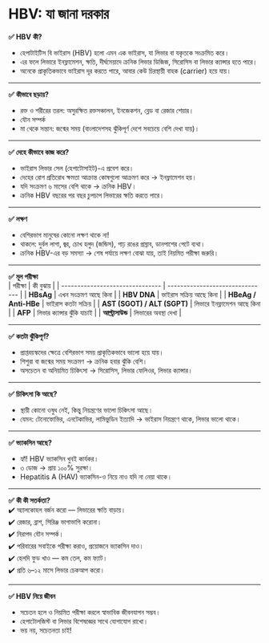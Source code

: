 # **HBV: যা জানা দরকার**

**✅ HBV কী?**
- হেপাটাইটিস বি ভাইরাস (HBV) হলো এমন এক ভাইরাস, যা লিভার বা যকৃতকে সংক্রমিত করে।
- এর ফলে লিভারে ইনফ্লামেশন, ক্ষতি, দীর্ঘমেয়াদে ক্রনিক লিভার ডিজিজ, সিরোসিস বা লিভার ক্যান্সার হতে পারে।
- অনেকে প্রাকৃতিকভাবে ভাইরাস দূর করতে পারে, আবার কেউ চিরস্থায়ী বাহক (carrier) হয়ে যায়।
***
**✅ কীভাবে ছড়ায়?**
- রক্ত ও শরীরের তরল: অসুরক্ষিত রক্তসঞ্চালন, ইনজেকশন, ব্লেড বা রেজার শেয়ার।
- যৌন সম্পর্ক
- মা থেকে সন্তান: জন্মের সময় (বাংলাদেশসহ ঝুঁকিপূর্ণ দেশে সবচেয়ে বেশি দেখা যায়)।
***
**✅ দেহে কীভাবে কাজ করে?**
- ভাইরাস লিভার সেল (হেপাটোসাইট)-এ প্রবেশ করে।
- দেহের রোগ প্রতিরোধ ক্ষমতা আক্রান্ত কোষগুলো আক্রমণ করে → ইনফ্লামেশন হয়।
- যদি সংক্রমণ ৬ মাসের বেশি থাকে → ক্রনিক HBV।
- ক্রনিক HBV বছরের পর বছর চুপচাপ লিভারের ক্ষতি করতে পারে।
***
**✅ লক্ষণ**
- বেশিরভাগ মানুষের কোনো লক্ষণ থাকে না!
- থাকলে: দুর্বল লাগা, জ্বর, চোখ হলুদ (জন্ডিস), গাঢ় রঙের প্রস্রাব, ডানপাশের পেটে ব্যথা।
- ক্রনিক HBV-এর বড় সমস্যা → শেষ পর্যায়ে লক্ষণ বোঝা যায়, তাই নিয়মিত পরীক্ষা জরুরি।
***
**✅ মূল পরীক্ষা**<br>
| পরীক্ষা                         | কী বুঝায়                       |
| ------------------------------- | ------------------------------- |
| **HBsAg**                       | এখন সংক্রমণ আছে কিনা            |
| **HBV DNA**                     | ভাইরাস সক্রিয় আছে কিনা         |
| **HBeAg / Anti-HBe**            | ভাইরাস কতটা সক্রিয়             |
| **AST (SGOT) / ALT (SGPT)**     | লিভারে ইনফ্লামেশন আছে কিনা      |
| **AFP**                         | লিভার ক্যান্সার ঝুঁকি যাচাই     |
| **আল্ট্রাসাউন্ড**               | লিভারের অবস্থা দেখা             |
***
**✅ কতটা ঝুঁকিপূর্ণ?**
- প্রাপ্তবয়স্কদের ক্ষেত্রে বেশিরভাগ সময় প্রাকৃতিকভাবে ভালো হয়ে যায়।
- শিশুরা বা জন্মের সময় সংক্রমণ → ক্রনিক হবার ঝুঁকি বেশি।
- অসচেতন বা অনিয়মিত চিকিৎসা → সিরোসিস, লিভার ফেলিওর, লিভার ক্যান্সার।
***
**✅ চিকিৎসা কি আছে?**
- স্থায়ী কোনো ওষুধ নেই, কিন্তু নিয়ন্ত্রণের ভালো চিকিৎসা আছে।
- যেমন: টেনোফোভির, এনটেকাভির, লামিভুডিন ইত্যাদি → ভাইরাস নিয়ন্ত্রণে থাকে, লিভার ভালো থাকে।
***
**✅ ভ্যাকসিন আছে?**
- হ্যাঁ! HBV ভ্যাকসিন খুবই কার্যকর।
- ৩ ডোজ → প্রায় ১০০% সুরক্ষা।
- Hepatitis A (HAV) ভ্যাকসিন-ও নিয়ে নাও যদি না নেয়া থাকে।
***
**✅ কী কী সতর্কতা?**<br>
✔️ অ্যালকোহল বর্জন করো — লিভারের ক্ষতি বাড়ায়।<br>
✔️ রেজার, ব্রাশ, সিরিঞ্জ ভাগাভাগি করোনা।<br>
✔️ নিরাপদ যৌন সম্পর্ক।<br>
✔️ পরিবারের সবাইকে পরীক্ষা করাও, প্রয়োজনে ভ্যাকসিন দাও।<br>
✔️ হেলদি ফুড খাও — কম তেল, কম ফ্যাট।<br>
✔️ প্রতি ৬–১২ মাসে লিভার চেকআপ করো।
***
**✅ HBV নিয়ে জীবন**
- সচেতন হলে ও নিয়মিত পরীক্ষা করলে স্বাভাবিক জীবনযাপন সম্ভব।
- হেপাটোলজিস্ট বা লিভার বিশেষজ্ঞের সাথে যোগাযোগ রাখো।
- ভয় নয়, সচেতনতা চাই!